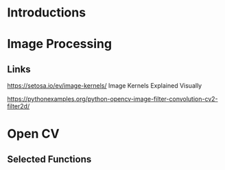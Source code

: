 # Introductions
# Image Processing
## Links
https://setosa.io/ev/image-kernels/
Image Kernels Explained Visually

https://pythonexamples.org/python-opencv-image-filter-convolution-cv2-filter2d/

# Open CV
## Selected Functions
